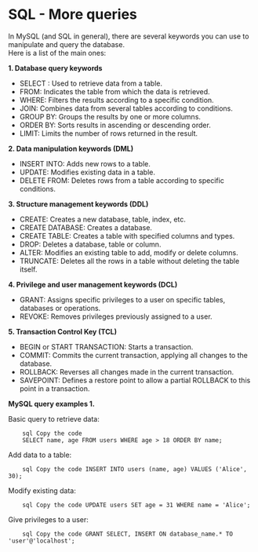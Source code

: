 # SQL - More queries  

In MySQL (and SQL in general), there are several keywords you can use to manipulate and query the database.  
Here is a list of the main ones: 

**1. Database query keywords** 

- SELECT : Used to retrieve data from a table.  
- FROM: Indicates the table from which the data is retrieved.  
- WHERE: Filters the results according to a specific condition.  
- JOIN: Combines data from several tables according to conditions.  
- GROUP BY: Groups the results by one or more columns.  
- ORDER BY: Sorts results in ascending or descending order.  
- LIMIT: Limits the number of rows returned in the result.  

**2. Data manipulation keywords (DML)**  

- INSERT INTO: Adds new rows to a table.  
- UPDATE: Modifies existing data in a table.  
- DELETE FROM: Deletes rows from a table according to specific conditions.  

**3. Structure management keywords (DDL)**   

- CREATE: Creates a new database, table, index, etc.  
- CREATE DATABASE: Creates a database.  
- CREATE TABLE: Creates a table with specified columns and types.  
- DROP: Deletes a database, table or column.  
- ALTER: Modifies an existing table to add, modify or delete columns.  
- TRUNCATE: Deletes all the rows in a table without deleting the table itself.  

**4. Privilege and user management keywords (DCL)**   

- GRANT: Assigns specific privileges to a user on specific tables, databases or operations.  
- REVOKE: Removes privileges previously assigned to a user.  

**5. Transaction Control Key (TCL)**   

- BEGIN or START TRANSACTION: Starts a transaction. 
- COMMIT: Commits the current transaction, applying all changes to the database.  
- ROLLBACK: Reverses all changes made in the current transaction.  
- SAVEPOINT: Defines a restore point to allow a partial ROLLBACK to this point in a transaction.  

**MySQL query examples 1.**  

Basic query to retrieve data:  

        sql Copy the code 
        SELECT name, age FROM users WHERE age > 18 ORDER BY name;  
        
Add data to a table:  

        sql Copy the code INSERT INTO users (name, age) VALUES ('Alice', 30);  
        
Modify existing data:  

        sql Copy the code UPDATE users SET age = 31 WHERE name = 'Alice';   

Give privileges to a user: 

        sql Copy the code GRANT SELECT, INSERT ON database_name.* TO 'user'@'localhost';